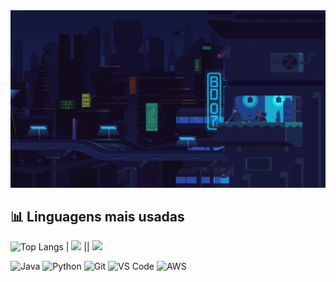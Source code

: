<img src="./gifdogithub.gif" width="1680"/>

## 📊 Linguagens mais usadas

![Top Langs](https://github-readme-stats.vercel.app/api/top-langs/?username=KelvinKrauss&layout=compact&theme=tokyonight) | <img src="https://media.giphy.com/media/ttknk7M3d3UBEeZsii/giphy.gif" width="300" /> || <img src="https://media3.giphy.com/media/v1.Y2lkPTc5MGI3NjExZ3pyb2VhMXZmMHNhamhnYXg4eHp5c3hhenJ6YWc0eWc1c25iYjc2MiZlcD12MV9pbnRlcm5hbF9naWZfYnlfaWQmY3Q9Zw/Pb0d5MsNSeGoA2v1zv/giphy.gif" width="180" />


![Java](https://img.shields.io/badge/Java-%23ED8B00.svg?style=flat&logo=java&logoColor=white)
![Python](https://img.shields.io/badge/Python-%2314354C.svg?style=flat&logo=python&logoColor=white)
![Git](https://img.shields.io/badge/Git-%23F05033.svg?style=flat&logo=git&logoColor=white)
![VS Code](https://img.shields.io/badge/VSCode-%23007ACC.svg?style=flat&logo=visual-studio-code&logoColor=white)
![AWS](https://img.shields.io/badge/AWS-%23FF9900.svg?style=flat&logo=amazon-aws&logoColor=white)



